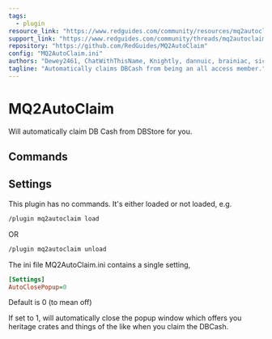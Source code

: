 ```yaml
---
tags:
  - plugin
resource_link: "https://www.redguides.com/community/resources/mq2autoclaim.1307/"
support_link: "https://www.redguides.com/community/threads/mq2autoclaim.70539/"
repository: "https://github.com/RedGuides/MQ2AutoClaim"
config: "MQ2AutoClaim.ini"
authors: "Dewey2461, ChatWithThisName, Knightly, dannuic, brainiac, sic"
tagline: "Automatically claims DBCash from being an all access member."
---
```


# MQ2AutoClaim
<!--desc-start-->
Will automatically claim DB Cash from DBStore for you.
<!--desc-end-->

## Commands

## Settings

This plugin has no commands. It's either loaded or not loaded, e.g. 

```bash
/plugin mq2autoclaim load
```

OR

```bash
/plugin mq2autoclaim unload
```

The ini file MQ2AutoClaim.ini contains a single setting,

```ini
[Settings]
AutoClosePopup=0
```

Default is 0 (to mean off)

If set to 1, will automatically close the popup window which offers you heritage crates and things of the like when you claim the DBCash.
